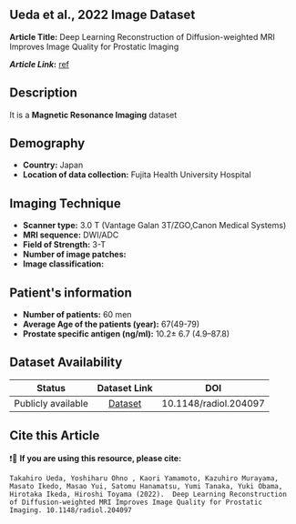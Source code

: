 ## **Ueda et al., 2022 Image Dataset**
**Article Title:** Deep Learning Reconstruction of Diffusion-weighted MRI Improves Image Quality for Prostatic Imaging

**_Article Link_:** [ref](https://pubs.rsna.org/doi/10.1148/radiol.204097)

## **Description**
It is a **Magnetic Resonance Imaging** dataset

## **Demography**
+ **Country:** Japan
+ **Location of data collection:** Fujita Health University Hospital 

## **Imaging Technique**
+ **Scanner type:**    3.0 T (Vantage Galan 3T/ZGO,Canon Medical Systems)
+ **MRI sequence:** DWI/ADC
+ **Field of Strength:** 3-T
+ **Number of image patches:** 
+ **Image classification:** 

## **Patient's information**
+ **Number of patients:** 60 men
+ **Average Age of the patients (year):** 67(49-79)
+ **Prostate specific antigen (ng/ml):** 10.2± 6.7 (4.9–87.8)

## **Dataset Availability**

|**Status**|**Dataset Link**|**DOI**|
|:---:|:---:|:---:|
|Publicly available| [Dataset](https://pubs.rsna.org/doi/10.1148/radiol.204097)| 10.1148/radiol.204097

  
## **Cite this Article**

❗🛑 **If you are using this resource, please cite:**

```
Takahiro Ueda, Yoshiharu Ohno , Kaori Yamamoto, Kazuhiro Murayama, Masato Ikedo, Masao Yui, Satomu Hanamatsu, Yumi Tanaka, Yuki Obama, Hirotaka Ikeda, Hiroshi Toyama (2022).  Deep Learning Reconstruction of Diffusion-weighted MRI Improves Image Quality for Prostatic Imaging. 10.1148/radiol.204097

```

